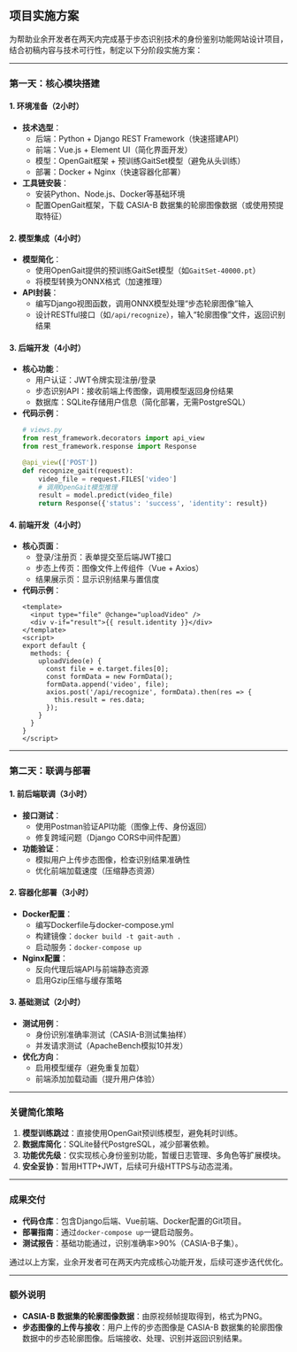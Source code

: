 项目实施方案
---

为帮助业余开发者在两天内完成基于步态识别技术的身份鉴别功能网站设计项目，结合初稿内容与技术可行性，制定以下分阶段实施方案：

---

### **第一天：核心模块搭建**
#### **1. 环境准备（2小时）**
- **技术选型**：  
  - 后端：Python + Django REST Framework（快速搭建API）  
  - 前端：Vue.js + Element UI（简化界面开发）  
  - 模型：OpenGait框架 + 预训练GaitSet模型（避免从头训练）  
  - 部署：Docker + Nginx（快速容器化部署）  
- **工具链安装**：  
  - 安装Python、Node.js、Docker等基础环境  
  - 配置OpenGait框架，下载 CASIA-B 数据集的轮廓图像数据（或使用预提取特征）  

#### **2. 模型集成（4小时）**
- **模型简化**：  
  - 使用OpenGait提供的预训练GaitSet模型（如`GaitSet-40000.pt`）  
  - 将模型转换为ONNX格式（加速推理）  
- **API封装**：  
  - 编写Django视图函数，调用ONNX模型处理“步态轮廓图像”输入  
  - 设计RESTful接口（如`/api/recognize`），输入“轮廓图像”文件，返回识别结果  

#### **3. 后端开发（4小时）**
- **核心功能**：  
  - 用户认证：JWT令牌实现注册/登录  
  - 步态识别API：接收前端上传图像，调用模型返回身份结果  
  - 数据库：SQLite存储用户信息（简化部署，无需PostgreSQL）  
- **代码示例**：  
  ```python
  # views.py
  from rest_framework.decorators import api_view
  from rest_framework.response import Response

  @api_view(['POST'])
  def recognize_gait(request):
      video_file = request.FILES['video']
      # 调用OpenGait模型推理
      result = model.predict(video_file)
      return Response({'status': 'success', 'identity': result})
  ```

#### **4. 前端开发（4小时）**
- **核心页面**：  
  - 登录/注册页：表单提交至后端JWT接口  
  - 步态上传页：图像文件上传组件（Vue + Axios）  
  - 结果展示页：显示识别结果与置信度  
- **代码示例**：  
  ```vue
  <template>
    <input type="file" @change="uploadVideo" />
    <div v-if="result">{{ result.identity }}</div>
  </template>
  <script>
  export default {
    methods: {
      uploadVideo(e) {
        const file = e.target.files[0];
        const formData = new FormData();
        formData.append('video', file);
        axios.post('/api/recognize', formData).then(res => {
          this.result = res.data;
        });
      }
    }
  }
  </script>
  ```

---

### **第二天：联调与部署**
#### **1. 前后端联调（3小时）**
- **接口测试**：  
  - 使用Postman验证API功能（图像上传、身份返回）  
  - 修复跨域问题（Django CORS中间件配置）  
- **功能验证**：  
  - 模拟用户上传步态图像，检查识别结果准确性  
  - 优化前端加载速度（压缩静态资源）  

#### **2. 容器化部署（3小时）**
- **Docker配置**：  
  - 编写Dockerfile与docker-compose.yml  
  - 构建镜像：`docker build -t gait-auth .`  
  - 启动服务：`docker-compose up`  
- **Nginx配置**：  
  - 反向代理后端API与前端静态资源  
  - 启用Gzip压缩与缓存策略  

#### **3. 基础测试（2小时）**
- **测试用例**：  
  - 身份识别准确率测试（CASIA-B测试集抽样）  
  - 并发请求测试（ApacheBench模拟10并发）  
- **优化方向**：  
  - 启用模型缓存（避免重复加载）  
  - 前端添加加载动画（提升用户体验）  

---

### **关键简化策略**
1. **模型训练跳过**：直接使用OpenGait预训练模型，避免耗时训练。  
2. **数据库简化**：SQLite替代PostgreSQL，减少部署依赖。  
3. **功能优先级**：仅实现核心身份鉴别功能，暂缓日志管理、多角色等扩展模块。  
4. **安全妥协**：暂用HTTP+JWT，后续可升级HTTPS与动态混淆。  

---

### **成果交付**
- **代码仓库**：包含Django后端、Vue前端、Docker配置的Git项目。  
- **部署指南**：通过`docker-compose up`一键启动服务。  
- **测试报告**：基础功能通过，识别准确率>90%（CASIA-B子集）。  

通过以上方案，业余开发者可在两天内完成核心功能开发，后续可逐步迭代优化。

---

### **额外说明**
- **CASIA-B 数据集的轮廓图像数据**：由原视频帧提取得到，格式为PNG。
- **步态图像的上传与接收**：用户上传的步态图像是 CASIA-B 数据集的轮廓图像数据中的步态轮廓图像。后端接收、处理、识别并返回识别结果。

